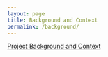```yaml
---
layout: page
title: Background and Context
permalink: /background/
---
```


[Project Background and Context](https://github.com/comp204p-team35/website/issues/2)
